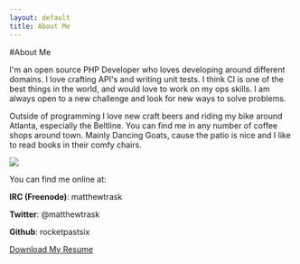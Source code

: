 ```yaml
---
layout: default
title: About Me
---
```



#About Me

I'm an open source PHP Developer who loves developing around different domains. I love crafting API's and writing unit tests. I think CI is one of the best things in the world, and would love to work on my ops skills. I am always open to a new challenge and look for new ways to solve problems. 

Outside of programming I love new craft beers and riding my bike around Atlanta, especially the Beltline. You can find me in any number of coffee shops around town. Mainly Dancing Goats, cause the patio is nice and I like to read books in their comfy chairs. 

<img src="http://matthewtrask.net/matt.jpg">

You can find me online at:

**IRC (Freenode)**: matthewtrask

**Twitter**: @matthewtrask

**Github**: rocketpastsix

<a href="http://matthewtrask.net/matttraskresume.pdf" target="_blank">Download My Resume</a>

